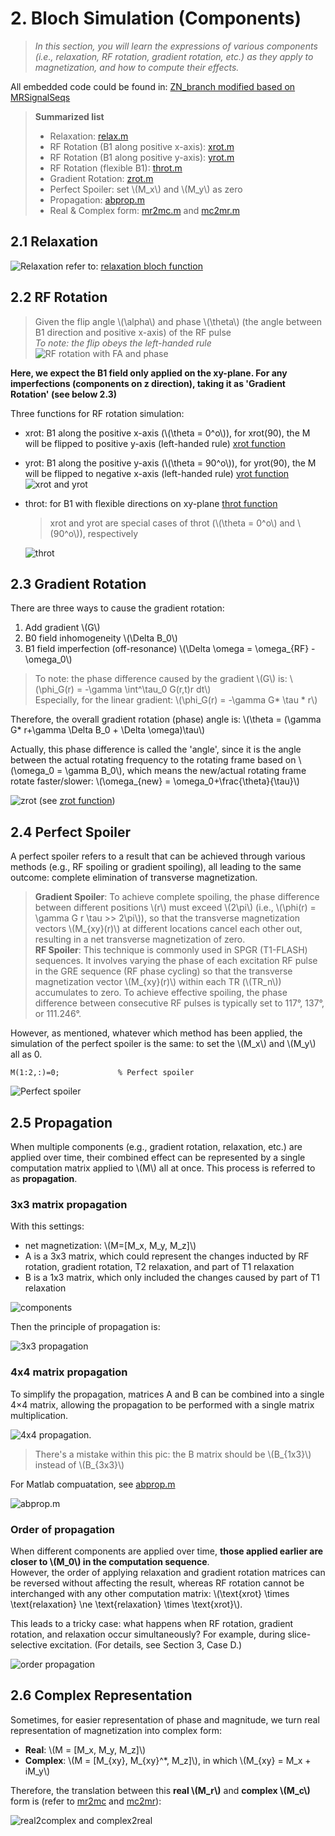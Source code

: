 # 2. Bloch Simulation (Components)

> *In this section, you will learn the expressions of various components (i.e., relaxation, RF rotation, gradient rotation, etc.) as they apply to magnetization, and how to compute their effects.*

All embedded code could be found in: [ZN_branch modified based on MRSignalSeqs](https://github.com/ZihanNing/MRSignalsSeqs/tree/ZN_testing/Zihan_summary/Bloch_simulation)

> **Summarized list**  
> - Relaxation: [relax.m](https://github.com/ZihanNing/MRSignalsSeqs/blob/ZN_testing/Zihan_summary/Bloch_simulation/relax.m)  
> - RF Rotation (B1 along positive x-axis): [xrot.m](https://github.com/ZihanNing/MRSignalsSeqs/blob/ZN_testing/Zihan_summary/Bloch_simulation/xrot.m)  
> - RF Rotation (B1 along positive y-axis): [yrot.m](https://github.com/ZihanNing/MRSignalsSeqs/blob/ZN_testing/Zihan_summary/Bloch_simulation/yrot.m)  
> - RF Rotation (flexible B1): [throt.m](https://github.com/ZihanNing/MRSignalsSeqs/blob/ZN_testing/Zihan_summary/Bloch_simulation/throt.m)  
> - Gradient Rotation: [zrot.m](https://github.com/ZihanNing/MRSignalsSeqs/blob/ZN_testing/Zihan_summary/Bloch_simulation/zrot.m)  
> - Perfect Spoiler: set \\(M_x\\) and \\(M_y\\) as zero  
> - Propagation: [abprop.m](https://github.com/ZihanNing/MRSignalsSeqs/blob/ZN_testing/Zihan_summary/Bloch_simulation/abprop.m)
> - Real & Complex form: [mr2mc.m](https://github.com/ZihanNing/MRSignalsSeqs/blob/ZN_testing/Zihan_summary/Bloch_simulation/mr2mc.m) and [mc2mr.m](https://github.com/ZihanNing/MRSignalsSeqs/blob/ZN_testing/Zihan_summary/Bloch_simulation/mc2mr.m)




## 2.1 Relaxation
![Relaxation](./img/relax.png)
refer to: [relaxation bloch function](https://github.com/ZihanNing/MRSignalsSeqs/blob/ZN_testing/Zihan_summary/Bloch_simulation/relax.m)

## 2.2 RF Rotation 

> Given the flip angle \\(\alpha\\) and phase \\(\theta\\) (the angle between B1 direction and positive x-axis) of the RF pulse  
> *To note: the flip obeys the left-handed rule*  
![RF rotation with FA and phase](./img/rf_rotation.png)

**Here, we expect the B1 field only applied on the xy-plane. For any imperfections (components on z direction), taking it as 'Gradient Rotation' (see below 2.3)**

Three functions for RF rotation simulation:  

- xrot: B1 along the positive x-axis (\\(\theta = 0^o\\)), for xrot(90), the M will be flipped to positive y-axis (left-handed rule) [xrot function](https://github.com/ZihanNing/MRSignalsSeqs/blob/ZN_testing/Zihan_summary/Bloch_simulation/xrot.m)
- yrot: B1 along the positive y-axis (\\(\theta = 90^o\\)), for yrot(90), the M will be flipped to negative x-axis (left-handed rule) [yrot function](https://github.com/ZihanNing/MRSignalsSeqs/blob/ZN_testing/Zihan_summary/Bloch_simulation/yrot.m)
![xrot and yrot](./img/rf_rotation2.png)
- throt: for B1 with flexible directions on xy-plane [throt function](https://github.com/ZihanNing/MRSignalsSeqs/blob/ZN_testing/Zihan_summary/Bloch_simulation/throt.m)
    
    > xrot and yrot are special cases of throt (\\(\theta = 0^o\\) and \\(90^o\\)), respectively

    ![throt](./img/throt.png)

## 2.3 Gradient Rotation

There are three ways to cause the gradient rotation:

1. Add gradient \\(G\\)
2. B0 field inhomogeneity \\(\Delta B_0\\)
3. B1 field imperfection (off-resonance) \\(\Delta \omega = \omega_{RF} - \omega_0\\)

> To note: the phase difference caused by the gradient \\(G\\) is: \\(\phi_G(r) = -\gamma \int^\tau_0 G(r,t)r dt\\)  
> Especially, for the linear gradient: \\(\phi_G(r) = -\gamma G* \tau * r\\)

Therefore, the overall gradient rotation (phase) angle is: \\(\theta = (\gamma G* r+\gamma \Delta B_0 + \Delta \omega)\tau\\)

Actually, this phase difference is called the 'angle', since it is the angle between the actual rotating frequency to the rotating frame based on \\(\omega_0 = \gamma B_0\\), which means the new/actual rotating frame rotate faster/slower: \\(\omega_{new} = \omega_0+\frac{\theta}{\tau}\\)

![zrot](./img/zrot.png) (see [zrot function](https://github.com/ZihanNing/MRSignalsSeqs/blob/ZN_testing/Zihan_summary/Bloch_simulation/zrot.m))

## 2.4 Perfect Spoiler

A perfect spoiler refers to a result that can be achieved through various methods (e.g., RF spoiling or gradient spoiling), all leading to the same outcome: complete elimination of transverse magnetization.

> **Gradient Spoiler**: To achieve complete spoiling, the phase difference between different positions \\(r\\) must exceed \\(2\pi\\) (i.e., \\(\phi(r) = \gamma G r \tau >> 2\pi\\)), so that the transverse magnetization vectors \\(M_{xy}(r)\\) at different locations cancel each other out, resulting in a net transverse magnetization of zero.  
> **RF Spoiler**: This technique is commonly used in SPGR (T1-FLASH) sequences.
It involves varying the phase of each excitation RF pulse in the GRE sequence (RF phase cycling) so that the transverse magnetization vector \\(M_{xy}(r)\\) within each TR (\\(TR_n\\)) accumulates to zero. To achieve effective spoiling, the phase difference between consecutive RF pulses is typically set to 117°, 137°, or 111.246°.

However, as mentioned, whatever which method has been applied, the simulation of the perfect spoiler is the same: to set the \\(M_x\\) and \\(M_y\\) all as 0. 

```
M(1:2,:)=0;				% Perfect spoiler
```

![Perfect spoiler](./img/perfect_spoiler.png)

## 2.5 Propagation

When multiple components (e.g., gradient rotation, relaxation, etc.) are applied over time, their combined effect can be represented by a single computation matrix applied to \\(M\\) all at once. This process is referred to as **propagation**.

### 3x3 matrix propagation

With this settings:

- net magnetization: \\(M=[M_x, M_y, M_z]\\)  
- A is a 3x3 matrix, which could represent the changes inducted by RF rotation, gradient rotation, T2 relaxation, and part of T1 relaxation  
- B is a 1x3 matrix, which only included the changes caused by part of T1 relaxation

![components](./img/components.png)

Then the principle of propagation is: 

![3x3 propagation](./img/3x3_propagation.png)

### 4x4 matrix propagation

To simplify the propagation, matrices A and B can be combined into a single 4×4 matrix, allowing the propagation to be performed with a single matrix multiplication.

![4x4 propagation](./img/4x4_propagation.png). 
> There's a mistake within this pic: the B matrix should be \\(B_{1x3}\\) instead of \\(B_{3x3}\\)

For Matlab compuatation, see [abprop.m](https://github.com/ZihanNing/MRSignalsSeqs/blob/ZN_testing/Zihan_summary/Bloch_simulation/abprop.m)

![abprop.m](./img/abprop.png)

### Order of propagation

When different components are applied over time, **those applied earlier are closer to \\(M_0\\) in the computation sequence**.  
However, the order of applying relaxation and gradient rotation matrices can be reversed without affecting the result, whereas RF rotation cannot be interchanged with any other computation matrix:
\\(\text{xrot} \times \text{relaxation} \ne \text{relaxation} \times \text{xrot}\\).

This leads to a tricky case: what happens when RF rotation, gradient rotation, and relaxation occur simultaneously? For example, during slice-selective excitation. (For details, see Section 3, Case D.)


![order propagation](./img/order_propagation.png)

## 2.6 Complex Representation

Sometimes, for easier representation of phase and magnitude, we turn real representation of magnetization into complex form:  
- **Real**: \\(M = [M_x, M_y, M_z]\\)  
- **Complex**: \\(M = [M_{xy}, M_{xy}^*, M_z]\\), in which \\(M_{xy} = M_x + iM_y\\)

Therefore, the translation between this **real \\(M_r\\)** and **complex \\(M_c\\)** form is (refer to [mr2mc](https://github.com/ZihanNing/MRSignalsSeqs/blob/ZN_testing/Zihan_summary/Bloch_simulation/mr2mc.m) and [mc2mr](https://github.com/ZihanNing/MRSignalsSeqs/blob/ZN_testing/Zihan_summary/Bloch_simulation/mc2mr.m)):

![real2complex and complex2real](./img/real2complex.png)










